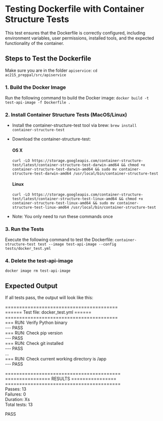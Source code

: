 # Testing Dockerfile with Container Structure Tests

This test ensures that the Dockerfile is correctly configured, including environment variables, user permissions, installed tools, and the expected functionality of the container.

## Steps to Test the Dockerfile
Make sure you are in the folder `apiservice`: `cd ac215_preppal/src/apiservice`

### 1. Build the Docker Image
Run the following command to build the Docker image: `docker build -t test-api-image -f Dockerfile .`

### 2. Install Container Structure Tests (MacOS/Linux)
- Install the container-structure-test tool via brew: `brew install container-structure-test`
- Download the container-structure-test:

    #### OS X
    `curl -LO https://storage.googleapis.com/container-structure-test/latest/container-structure-test-darwin-amd64 && chmod +x container-structure-test-darwin-amd64 && sudo mv container-structure-test-darwin-amd64 /usr/local/bin/container-structure-test`

    #### Linux
    `curl -LO https://storage.googleapis.com/container-structure-test/latest/container-structure-test-linux-amd64 && chmod +x container-structure-test-linux-amd64 && sudo mv container-structure-test-linux-amd64 /usr/local/bin/container-structure-test`

- Note: You only need to run these commands once

### 3. Run the Tests
Execute the following command to test the Dockerfile: `container-structure-test test --image test-api-image --config tests/docker_test.yml`

### 4. Delete the test-api-image
`docker image rm test-api-image`


## Expected Output
If all tests pass, the output will look like this:

======================================== <br>
====== Test file: docker_test.yml ====== <br>
======================================== <br>
=== RUN: Verify Python binary <br>
--- PASS <br>
=== RUN: Check pip version <br>
--- PASS <br>
=== RUN: Check git installed <br>
--- PASS <br>
... <br>
=== RUN: Check current working directory is /app <br>
--- PASS <br>

========================================= <br>
================ RESULTS ================ <br>
========================================= <br>
Passes:      13 <br>
Failures:    0 <br>
Duration:    Xs <br>
Total tests: 13 <br>

PASS
